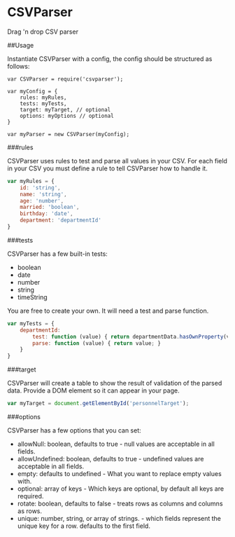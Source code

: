CSVParser
=========

Drag 'n drop CSV parser

##Usage

Instantiate CSVParser with a config, the config should be structured as follows:

```javscript
var CSVParser = require('csvparser');

var myConfig = {
	rules: myRules,
	tests: myTests,
	target: myTarget, // optional
	options: myOptions // optional
}

var myParser = new CSVParser(myConfig);
```

###rules

CSVParser uses rules to test and parse all values in your CSV. For each field in your CSV you must define a rule to tell CSVParser how to handle it.

```javascript
var myRules = {
	id: 'string',
	name: 'string',
	age: 'number',
	married: 'boolean',
	birthday: 'date',
	department: 'departmentId'
}
```

###tests

CSVParser has a few built-in tests:

* boolean
* date
* number
* string
* timeString

You are free to create your own. It will need a test and parse function.

```javascript
var myTests = {
	departmentId:
		test: function (value) { return departmentData.hasOwnProperty(value); },
		parse: function (value) { return value; }
	}
}
```

###target

CSVParser will create a table to show the result of validation of the parsed data. Provide a DOM element so it can appear in your page.

```javascript
var myTarget = document.getElementById('personnelTarget');
```

###options

CSVParser has a few options that you can set:

* allowNull: boolean, defaults to true - null values are acceptable in all fields.
* allowUndefined: boolean, defaults to true - undefined values are acceptable in all fields.
* empty: defaults to undefined - What you want to replace empty values with.
* optional: array of keys - Which keys are optional, by default all keys are required.
* rotate: boolean, defaults to false - treats rows as columns and columns as rows.
* unique: number, string, or array of strings. - which fields represent the unique key for a row. defaults to the first field.
